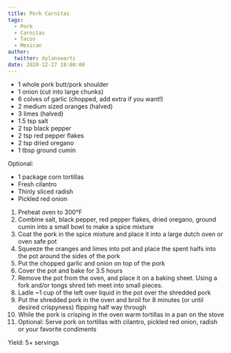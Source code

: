 ```yaml
---
title: Pork Carnitas
tags: 
  - Pork
  - Carnitas
  - Tacos
  - Mexican
author:
  twitter: dylanswartz
date: 2020-12-27 18:00:00
---
```


- 1 whole pork butt/pork shoulder
- 1 onion (cut into large chunks)
- 6 colves of garlic (chopped, add extra if you want!)
- 2 medium sized oranges (halved)
- 3 limes (halved)
- 1.5 tsp salt
- 2 tsp black pepper
- 2 tsp red pepper flakes
- 2 tsp dried oregano
- 1 tbsp ground cumin

Optional: 
- 1 package corn tortillas
- Fresh cilantro
- Thinly sliced radish
- Pickled red onion

1. Preheat oven to 300°F
2. Combine salt, black pepper, red pepper flakes, dried oregano, ground cumin into a small bowl to make a spice mixture
3. Coat the pork in the spice mixture and place it into a large dutch oven or oven safe pot
4. Squeeze the oranges and limes into pot and place the spent halfs into the pot around the sides of the pork
5. Put the chopped garlic and onion on top of the pork
6. Cover the pot and bake for 3.5 hours
7. Remove the pot from the oven, and place it on a baking sheet. Using a fork and/or tongs shred teh meet into small pieces. 
8. Ladle ~1 cup of the left over liquid in the pot over the shredded pork
9. Put the shredded pork in the oven and broil for 8 minutes (or until desired crispyness) flipping half way through
10. While the pork is crisping in the oven warm tortillas in a pan on the stove
11. Optional: Serve pork on tortillas with cilantro, pickled red onion, radish or your favorite condiments 

Yield: 5+ servings
